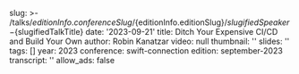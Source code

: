 slug: >-
  /talks/${editionInfo.conferenceSlug}/${editionInfo.editionSlug}/${slugifiedSpeaker}-${slugifiedTalkTitle}
date: '2023-09-21'
title: Ditch Your Expensive CI/CD and Build Your Own
author: Robin Kanatzar
video: null
thumbnail: ''
slides: ''
tags: []
year: 2023
conference: swift-connection
edition: september-2023
transcript: ''
allow_ads: false
